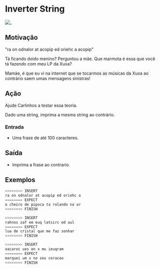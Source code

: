# Inverter String

![_](cover.jpg)

## Motivação

"ra on odnalor at acopip ed oriehc a acopip"

Tá ficando doido menino? Perguntou a mãe. Que marmota é essa que você tá fazendo com meu LP da Xuxa?

Mamãe, é que eu ví na internet que se tocarmos as músicas da Xuxa ao contrário saem umas mensagens sinistras!

## Ação

Ajude Carlinhos a testar essa teoria.

Dado uma string, imprima a mesma string ao contrário.

### Entrada

* Uma frase de até 100 caracteres.

## Saída

* Imprima a frase ao contrario.

## Exemplos

``` py
>>>>>>>> INSERT
ra on odnalor at acopip ed oriehc o
======== EXPECT
o cheiro de pipoca ta rolando no ar
<<<<<<<< FINISH
```

```py
>>>>>>>> INSERT
rahnos zaf em euq latsirc ed aul
======== EXPECT
lua de cristal que me faz sonhar
<<<<<<<< FINISH
```

```py
>>>>>>>> INSERT
oacaroc ues on x mu ieuqram
======== EXPECT
marquei um x no seu coracao
<<<<<<<< FINISH
```
